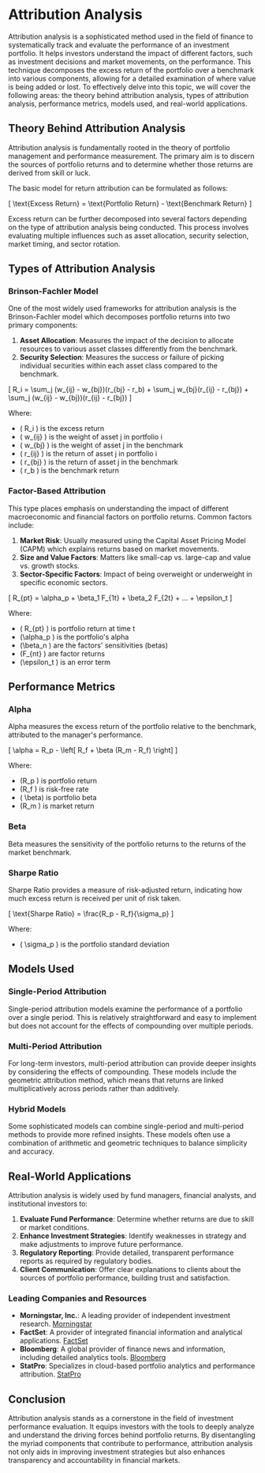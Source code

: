 # Attribution Analysis

Attribution analysis is a sophisticated method used in the field of finance to systematically track and evaluate the performance of an investment portfolio. It helps investors understand the impact of different factors, such as investment decisions and market movements, on the performance. This technique decomposes the excess return of the portfolio over a benchmark into various components, allowing for a detailed examination of where value is being added or lost. To effectively delve into this topic, we will cover the following areas: the theory behind attribution analysis, types of attribution analysis, performance metrics, models used, and real-world applications.

## Theory Behind Attribution Analysis

Attribution analysis is fundamentally rooted in the theory of portfolio management and performance measurement. The primary aim is to discern the sources of portfolio returns and to determine whether those returns are derived from skill or luck. 

The basic model for return attribution can be formulated as follows:

\[ \text{Excess Return} = \text{Portfolio Return} - \text{Benchmark Return} \]

Excess return can be further decomposed into several factors depending on the type of attribution analysis being conducted. This process involves evaluating multiple influences such as asset allocation, security selection, market timing, and sector rotation.

## Types of Attribution Analysis

### Brinson-Fachler Model

One of the most widely used frameworks for attribution analysis is the Brinson-Fachler model which decomposes portfolio returns into two primary components:

1. **Asset Allocation**: Measures the impact of the decision to allocate resources to various asset classes differently from the benchmark.
2. **Security Selection**: Measures the success or failure of picking individual securities within each asset class compared to the benchmark.

\[ R_i = \sum_j (w_{ij} - w_{bj})(r_{bj} - r_b) + \sum_j w_{bj}(r_{ij} - r_{bj}) + \sum_j (w_{ij} - w_{bj})(r_{ij} - r_{bj}) \]

Where:
- \( R_i \) is the excess return
- \( w_{ij} \) is the weight of asset j in portfolio i
- \( w_{bj} \) is the weight of asset j in the benchmark
- \( r_{ij} \) is the return of asset j in portfolio i
- \( r_{bj} \) is the return of asset j in the benchmark
- \( r_b \) is the benchmark return

### Factor-Based Attribution

This type places emphasis on understanding the impact of different macroeconomic and financial factors on portfolio returns. Common factors include:

1. **Market Risk**: Usually measured using the Capital Asset Pricing Model (CAPM) which explains returns based on market movements.
2. **Size and Value Factors**: Matters like small-cap vs. large-cap and value vs. growth stocks.
3. **Sector-Specific Factors**: Impact of being overweight or underweight in specific economic sectors.

\[ R_{pt} = \alpha_p + \beta_1 F_{1t} + \beta_2 F_{2t} + ... + \epsilon_t \]

Where:
- \( R_{pt} \) is portfolio return at time t
- \(\alpha_p \) is the portfolio's alpha
- \(\beta_n \) are the factors' sensitivities (betas)
- \(F_{nt} \) are factor returns
- \(\epsilon_t \) is an error term

## Performance Metrics

### Alpha

Alpha measures the excess return of the portfolio relative to the benchmark, attributed to the manager's performance.

\[ \alpha = R_p - \left[ R_f + \beta (R_m - R_f) \right] \]

Where:
- \(R_p \) is portfolio return
- \(R_f \) is risk-free rate
- \( \beta\) is portfolio beta
- \(R_m \) is market return

### Beta

Beta measures the sensitivity of the portfolio returns to the returns of the market benchmark.

### Sharpe Ratio

Sharpe Ratio provides a measure of risk-adjusted return, indicating how much excess return is received per unit of risk taken.

\[ \text{Sharpe Ratio} = \frac{R_p - R_f}{\sigma_p} \]

Where:
- \( \sigma_p \) is the portfolio standard deviation

## Models Used

### Single-Period Attribution

Single-period attribution models examine the performance of a portfolio over a single period. This is relatively straightforward and easy to implement but does not account for the effects of compounding over multiple periods.

### Multi-Period Attribution

For long-term investors, multi-period attribution can provide deeper insights by considering the effects of compounding. These models include the geometric attribution method, which means that returns are linked multiplicatively across periods rather than additively.

### Hybrid Models

Some sophisticated models can combine single-period and multi-period methods to provide more refined insights. These models often use a combination of arithmetic and geometric techniques to balance simplicity and accuracy.

## Real-World Applications

Attribution analysis is widely used by fund managers, financial analysts, and institutional investors to:

1. **Evaluate Fund Performance**: Determine whether returns are due to skill or market conditions.
2. **Enhance Investment Strategies**: Identify weaknesses in strategy and make adjustments to improve future performance.
3. **Regulatory Reporting**: Provide detailed, transparent performance reports as required by regulatory bodies.
4. **Client Communication**: Offer clear explanations to clients about the sources of portfolio performance, building trust and satisfaction.

### Leading Companies and Resources

- **Morningstar, Inc.**: A leading provider of independent investment research. [Morningstar](https://www.morningstar.com/company)
- **FactSet**: A provider of integrated financial information and analytical applications. [FactSet](https://www.factset.com/)
- **Bloomberg**: A global provider of finance news and information, including detailed analytics tools. [Bloomberg](https://www.bloomberg.com/professional/solution/portfolio-performance-attribution/)
- **StatPro**: Specializes in cloud-based portfolio analytics and performance attribution. [StatPro](https://www.statpro.com/)

## Conclusion

Attribution analysis stands as a cornerstone in the field of investment performance evaluation. It equips investors with the tools to deeply analyze and understand the driving forces behind portfolio returns. By disentangling the myriad components that contribute to performance, attribution analysis not only aids in improving investment strategies but also enhances transparency and accountability in financial markets.